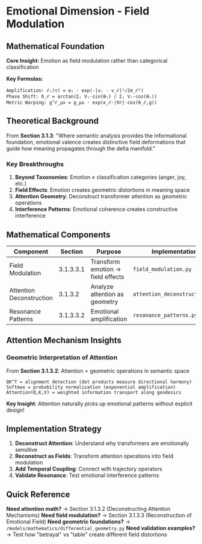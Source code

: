 # Emotional Dimension - Field Modulation

## Mathematical Foundation

**Core Insight:** Emotion as field modulation rather than categorical classification

**Key Formulas:**
```
Amplification: ℰᵢ(τ) = αᵢ · exp(-|vᵢ - v_ℰ|²/2σ_ℰ²)
Phase Shift: δ_ℰ = arctan(Σᵢ Vᵢ·sin(θᵢ) / Σᵢ Vᵢ·cos(θᵢ))
Metric Warping: g^ℰ_μν = g_μν · exp(κ_ℰ·|∇ℰ|·cos(θ_ℰ,g))
```

## Theoretical Background

From **Section 3.1.3**: "Where semantic analysis provides the informational foundation, emotional valence creates distinctive field deformations that guide how meaning propagates through the delta manifold."

### Key Breakthroughs

1. **Beyond Taxonomies**: Emotion ≠ classification categories (anger, joy, etc.)
2. **Field Effects**: Emotion creates geometric distortions in meaning space
3. **Attention Geometry**: Deconstruct transformer attention as geometric operations
4. **Interference Patterns**: Emotional coherence creates constructive interference

## Mathematical Components

| Component | Section | Purpose | Implementation |
|-----------|---------|---------|----------------|
| Field Modulation | 3.1.3.3.1 | Transform emotion → field effects | `field_modulation.py` |
| Attention Deconstruction | 3.1.3.2 | Analyze attention as geometry | `attention_deconstruction.py` |
| Resonance Patterns | 3.1.3.3.2 | Emotional amplification | `resonance_patterns.py` |

## Attention Mechanism Insights

### Geometric Interpretation of Attention

From **Section 3.1.3.2**: Attention = geometric operations in semantic space

```
QK^T = alignment detection (dot products measure directional harmony)
Softmax = probability normalization (exponential amplification)  
Attention(Q,K,V) = weighted information transport along geodesics
```

**Key Insight**: Attention naturally picks up emotional patterns without explicit design!

## Implementation Strategy

1. **Deconstruct Attention**: Understand why transformers are emotionally sensitive
2. **Reconstruct as Fields**: Transform attention operations into field modulation
3. **Add Temporal Coupling**: Connect with trajectory operators
4. **Validate Resonance**: Test emotional interference patterns

## Quick Reference

**Need attention math?** → Section 3.1.3.2 (Deconstructing Attention Mechanisms)
**Need field modulation?** → Section 3.1.3.3 (Reconstruction of Emotional Field)
**Need geometric foundations?** → `/models/mathematics/differential_geometry.py`
**Need validation examples?** → Test how "betrayal" vs "table" create different field distortions